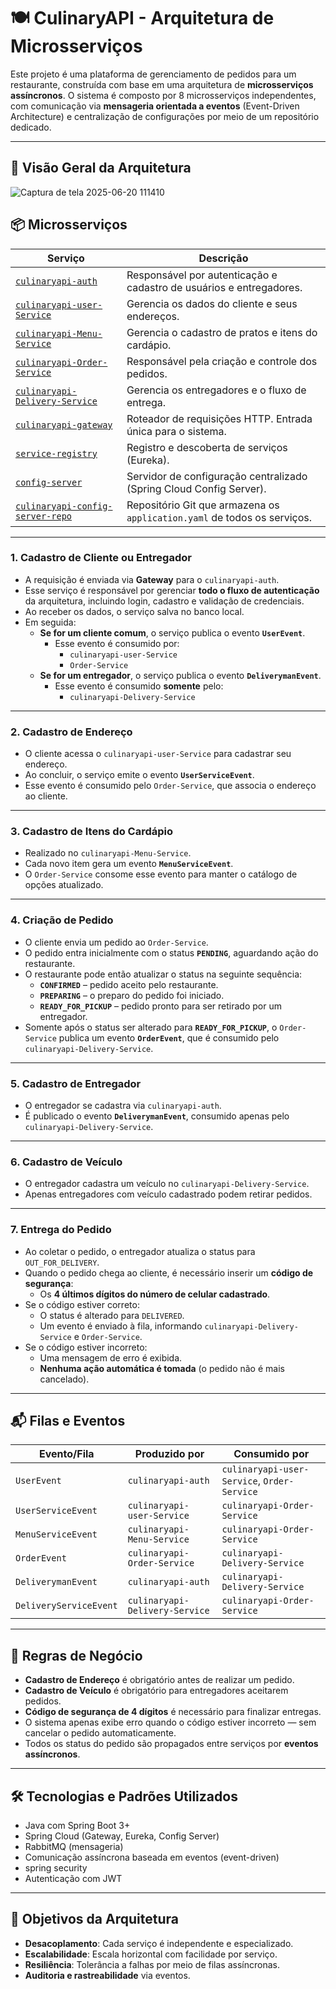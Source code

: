# 🍽️ CulinaryAPI - Arquitetura de Microsserviços

Este projeto é uma plataforma de gerenciamento de pedidos para um restaurante, construída com base em uma arquitetura de **microsserviços assíncronos**. O sistema é composto por 8 microsserviços independentes, com comunicação via **mensageria orientada a eventos** (Event-Driven Architecture) e centralização de configurações por meio de um repositório dedicado.

---
## 🧭 Visão Geral da Arquitetura
![Captura de tela 2025-06-20 111410](https://github.com/user-attachments/assets/e0647c37-0880-4c4c-879d-e669d9324119)

## 📦 Microsserviços

| Serviço                           | Descrição                                                                 |
|-----------------------------------|---------------------------------------------------------------------------|
| [`culinaryapi-auth`](https://github.com/devwagnerdw/culinaryapi-auth)              | Responsável por autenticação e cadastro de usuários e entregadores.       |
| [`culinaryapi-user-Service`](https://github.com/devwagnerdw/culinaryapi-UserService)       | Gerencia os dados do cliente e seus endereços.                            |
| [`culinaryapi-Menu-Service`](https://github.com/devwagnerdw/culinaryapi-MenuService)       | Gerencia o cadastro de pratos e itens do cardápio.                        |
| [`culinaryapi-Order-Service`](https://github.com/devwagnerdw/culinaryapi-Order-Service)                  | Responsável pela criação e controle dos pedidos.                          |
| [`culinaryapi-Delivery-Service`](https://github.com/devwagnerdw/culinaryapi-Delivery-Service)   | Gerencia os entregadores e o fluxo de entrega.                            |
| [`culinaryapi-gateway`](https://github.com/devwagnerdw/culinaryapi-gateway)           | Roteador de requisições HTTP. Entrada única para o sistema.               |
| [`service-registry`](https://github.com/devwagnerdw/culinaryapi-service-registry)               | Registro e descoberta de serviços (Eureka).                               |
| [`config-server`](https://github.com/devwagnerdw/culinaryapi-config-server)                  | Servidor de configuração centralizado (Spring Cloud Config Server).       |
| [`culinaryapi-config-server-repo`](https://github.com/devwagnerdw/culinaryapi-config-server-repo)| Repositório Git que armazena os `application.yaml` de todos os serviços. |

---

### 1. **Cadastro de Cliente ou Entregador**
- A requisição é enviada via **Gateway** para o `culinaryapi-auth`.
- Esse serviço é responsável por gerenciar **todo o fluxo de autenticação** da arquitetura, incluindo login, cadastro e validação de credenciais.
- Ao receber os dados, o serviço salva no banco local.
- Em seguida:
  - **Se for um cliente comum**, o serviço publica o evento **`UserEvent`**.
    - Esse evento é consumido por:
      - `culinaryapi-user-Service`
      - `Order-Service`
  - **Se for um entregador**, o serviço publica o evento **`DeliverymanEvent`**.
    - Esse evento é consumido **somente** pelo:
      - `culinaryapi-Delivery-Service`
---

### 2. **Cadastro de Endereço**
- O cliente acessa o `culinaryapi-user-Service` para cadastrar seu endereço.
- Ao concluir, o serviço emite o evento **`UserServiceEvent`**.
- Esse evento é consumido pelo `Order-Service`, que associa o endereço ao cliente.

---

### 3. **Cadastro de Itens do Cardápio**
- Realizado no `culinaryapi-Menu-Service`.
- Cada novo item gera um evento **`MenuServiceEvent`**.
- O `Order-Service` consome esse evento para manter o catálogo de opções atualizado.

---

### 4. **Criação de Pedido**
- O cliente envia um pedido ao `Order-Service`.
- O pedido entra inicialmente com o status **`PENDING`**, aguardando ação do restaurante.
- O restaurante pode então atualizar o status na seguinte sequência:
  - **`CONFIRMED`** – pedido aceito pelo restaurante.
  - **`PREPARING`** – o preparo do pedido foi iniciado.
  - **`READY_FOR_PICKUP`** – pedido pronto para ser retirado por um entregador.
- Somente após o status ser alterado para **`READY_FOR_PICKUP`**, o `Order-Service` publica um evento **`OrderEvent`**, que é consumido pelo `culinaryapi-Delivery-Service`.

---

### 5. **Cadastro de Entregador**
- O entregador se cadastra via `culinaryapi-auth`.
- É publicado o evento **`DeliverymanEvent`**, consumido apenas pelo `culinaryapi-Delivery-Service`.

---

### 6. **Cadastro de Veículo**
- O entregador cadastra um veículo no `culinaryapi-Delivery-Service`.
- Apenas entregadores com veículo cadastrado podem retirar pedidos.

---

### 7. **Entrega do Pedido**
- Ao coletar o pedido, o entregador atualiza o status para `OUT_FOR_DELIVERY`.
- Quando o pedido chega ao cliente, é necessário inserir um **código de segurança**:
  - Os **4 últimos dígitos do número de celular cadastrado**.
- Se o código estiver correto:
  - O status é alterado para `DELIVERED`.
  - Um evento é enviado à fila, informando `culinaryapi-Delivery-Service` e `Order-Service`.
- Se o código estiver incorreto:
  - Uma mensagem de erro é exibida.
  - **Nenhuma ação automática é tomada** (o pedido não é mais cancelado).

---

## 📬 Filas e Eventos

| Evento/Fila              | Produzido por              | Consumido por                                       |
|--------------------------|----------------------------|------------------------------------------------------|
| `UserEvent`              | `culinaryapi-auth`         | `culinaryapi-user-Service`, `Order-Service`          |
| `UserServiceEvent`       | `culinaryapi-user-Service` | `culinaryapi-Order-Service`                                      |
| `MenuServiceEvent`       | `culinaryapi-Menu-Service` | `culinaryapi-Order-Service`                                      |
| `OrderEvent`             | `culinaryapi-Order-Service`            | `culinaryapi-Delivery-Service`                       |
| `DeliverymanEvent`       | `culinaryapi-auth`         | `culinaryapi-Delivery-Service`                       |
| `DeliveryServiceEvent`   | `culinaryapi-Delivery-Service` | `culinaryapi-Order-Service`                                  |

---

## 🧠 Regras de Negócio

- **Cadastro de Endereço** é obrigatório antes de realizar um pedido.
- **Cadastro de Veículo** é obrigatório para entregadores aceitarem pedidos.
- **Código de segurança de 4 dígitos** é necessário para finalizar entregas.
- O sistema apenas exibe erro quando o código estiver incorreto — sem cancelar o pedido automaticamente.
- Todos os status do pedido são propagados entre serviços por **eventos assíncronos**.

---

## 🛠️ Tecnologias e Padrões Utilizados

- Java com Spring Boot 3+
- Spring Cloud (Gateway, Eureka, Config Server)
- RabbitMQ (mensageria)
- Comunicação assíncrona baseada em eventos (event-driven)
- spring security
- Autenticação com JWT

---

## 🎯 Objetivos da Arquitetura

- **Desacoplamento**: Cada serviço é independente e especializado.
- **Escalabilidade**: Escala horizontal com facilidade por serviço.
- **Resiliência**: Tolerância a falhas por meio de filas assíncronas.
- **Auditoria e rastreabilidade** via eventos.
